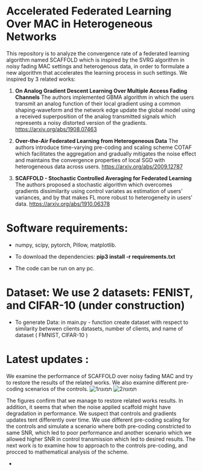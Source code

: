 # Accelerated Federated Learning Over MAC in Heterogeneous Networks


This repository is to analyze the convergence rate of a federated learning algorithm named SCAFFOLD which is inspired by the SVRG algorithm in noisy fading MAC settings and heterogenous data, in order to formulate a new algorithm that accelerates the learning process in such settings.  We inspired by 3 related works:

1.	****On Analog Gradient Descent Learning Over Multiple Access Fading Channels****
The authors implemented GBMA algorithm in which the users transmit an analog function of their local gradient using a common shaping-waveform and the network edge update the global model using a received superposition of the analog transmitted signals which represents a noisy distorted version of the gradients.
https://arxiv.org/abs/1908.07463

2.	**Over-the-Air Federated Learning from Heterogeneous Data**
The authors introduce time-varying pre-coding and scaling scheme COTAF which facilitates the aggregation and gradually mitigates the noise effect and maintains the convergence properties of local SGD with heterogeneous data across users.
https://arxiv.org/abs/2009.12787

3.	**SCAFFOLD - Stochastic Controlled Averaging for Federated Learning**
The authors proposed a stochastic algorithm which overcomes gradients dissimilarity using control variates as estimation of users’ variances, and by that makes FL more robust to heterogeneity in users’ data.
https://arxiv.org/abs/1910.06378

# Software requirements:
- numpy, scipy, pytorch, Pillow, matplotlib.

- To download the dependencies: **pip3 install -r requirements.txt**

- The code can be run on any pc.

# Dataset: We use 2 datasets: FENIST, and CIFAR-10 (under construction)

- To generate Data: in main.py - function create dataset with respect to similarity betwwen clients datasets, number of clients, and name of dataset ( FMNIST, CIFAR-10 )

# Latest updates : 
We examine the performance of SCAFFOLD over noisy fading MAC and try to restore the results of the related works.
 We also examine different pre-coding scenarios of the controls.
 ![תמונה1](https://user-images.githubusercontent.com/72392859/110620699-ff6d4100-81a1-11eb-9994-459beeffad2a.png)
![תמונה2](https://user-images.githubusercontent.com/72392859/110620704-01370480-81a2-11eb-8687-f8b726de770d.png)

The figures confirm that we manage to restore related works results. In addition, it seems that when the noise applied scaffold might have degradation in performance. We suspect that controls and gradients updates tent differently over time. We use different pre-coding scaling for the controls and simulate a scenario where both pre-coding constricted to same SNR, which led to poor performance and another scenario which we allowed higher SNR in control transmission which led to desired results.
The next work is to examine how to approach to the controls pre-coding, and procced to mathematical analysis of the scheme.


-
